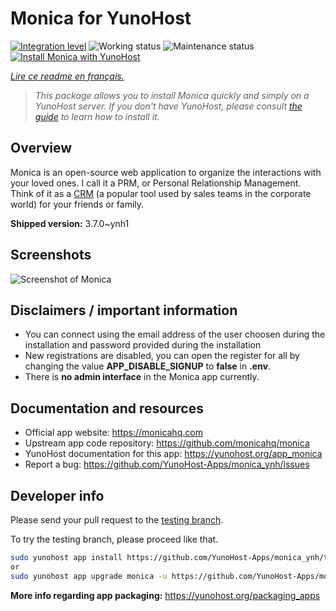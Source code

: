 <!--
N.B.: This README was automatically generated by https://github.com/YunoHost/apps/tree/master/tools/README-generator
It shall NOT be edited by hand.
-->

# Monica for YunoHost

[![Integration level](https://dash.yunohost.org/integration/monica.svg)](https://dash.yunohost.org/appci/app/monica) ![Working status](https://ci-apps.yunohost.org/ci/badges/monica.status.svg) ![Maintenance status](https://ci-apps.yunohost.org/ci/badges/monica.maintain.svg)  
[![Install Monica with YunoHost](https://install-app.yunohost.org/install-with-yunohost.svg)](https://install-app.yunohost.org/?app=monica)

*[Lire ce readme en français.](./README_fr.md)*

> *This package allows you to install Monica quickly and simply on a YunoHost server.
If you don't have YunoHost, please consult [the guide](https://yunohost.org/#/install) to learn how to install it.*

## Overview

Monica is an open-source web application to organize the interactions with your loved ones. I call it a PRM, or Personal Relationship Management. Think of it as a [CRM](https://en.wikipedia.org/wiki/Customer_relationship_management) (a popular tool used by sales teams in the corporate world) for your friends or family.


**Shipped version:** 3.7.0~ynh1

## Screenshots

![Screenshot of Monica](./doc/screenshots/screenshot1.png)

## Disclaimers / important information

* You can connect using the email address of the user choosen during the installation and password provided during the installation
* New registrations are disabled, you can open the register for all by changing the value **APP_DISABLE_SIGNUP** to **false** in **.env**.
* There is **no admin interface** in the Monica app currently.

## Documentation and resources

* Official app website: <https://monicahq.com>
* Upstream app code repository: <https://github.com/monicahq/monica>
* YunoHost documentation for this app: <https://yunohost.org/app_monica>
* Report a bug: <https://github.com/YunoHost-Apps/monica_ynh/issues>

## Developer info

Please send your pull request to the [testing branch](https://github.com/YunoHost-Apps/monica_ynh/tree/testing).

To try the testing branch, please proceed like that.

``` bash
sudo yunohost app install https://github.com/YunoHost-Apps/monica_ynh/tree/testing --debug
or
sudo yunohost app upgrade monica -u https://github.com/YunoHost-Apps/monica_ynh/tree/testing --debug
```

**More info regarding app packaging:** <https://yunohost.org/packaging_apps>
